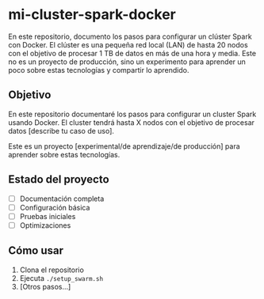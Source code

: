 # mi-cluster-spark-docker
En este repositorio, documento los pasos para configurar un clúster Spark con Docker. El clúster es una pequeña red local (LAN) de hasta 20 nodos con el objetivo de procesar 1 TB de datos en más de una hora y media. Este no es un proyecto de producción, sino un experimento para aprender un poco sobre estas tecnologías y compartir lo aprendido.


## Objetivo

En este repositorio documentaré los pasos para configurar un cluster Spark usando Docker. 
El cluster tendrá hasta X nodos con el objetivo de procesar datos [describe tu caso de uso].

Este es un proyecto [experimental/de aprendizaje/de producción] para aprender sobre estas tecnologías.

## Estado del proyecto

- [ ] Documentación completa
- [ ] Configuración básica
- [ ] Pruebas iniciales
- [ ] Optimizaciones

## Cómo usar

1. Clona el repositorio
2. Ejecuta `./setup_swarm.sh`
3. [Otros pasos...]
